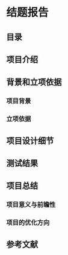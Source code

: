 # 结题报告

## 目录


## 项目介绍



## 背景和立项依据

### 项目背景

### 立项依据




## 项目设计细节




## 测试结果


## 项目总结
### 项目意义与前瞻性

### 项目的优化方向

## 参考文献












